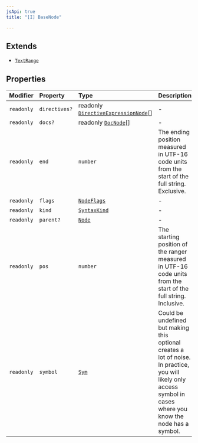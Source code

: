 ```yaml
---
jsApi: true
title: "[I] BaseNode"

---
```

## Extends

- [`TextRange`](TextRange.md)

## Properties

| Modifier | Property | Type | Description | Inheritance |
| :------ | :------ | :------ | :------ | :------ |
| `readonly` | `directives?` | readonly [`DirectiveExpressionNode`](DirectiveExpressionNode.md)[] | - | - |
| `readonly` | `docs?` | readonly [`DocNode`](DocNode.md)[] | - | - |
| `readonly` | `end` | `number` | The ending position measured in UTF-16 code units from the start of the<br />full string. Exclusive. | [`TextRange.end`](TextRange.md) |
| `readonly` | `flags` | [`NodeFlags`](../enumerations/NodeFlags.md) | - | - |
| `readonly` | `kind` | [`SyntaxKind`](../enumerations/SyntaxKind.md) | - | - |
| `readonly` | `parent?` | [`Node`](../type-aliases/Node.md) | - | - |
| `readonly` | `pos` | `number` | The starting position of the ranger measured in UTF-16 code units from the<br />start of the full string. Inclusive. | [`TextRange.pos`](TextRange.md) |
| `readonly` | `symbol` | [`Sym`](Sym.md) | Could be undefined but making this optional creates a lot of noise. In practice,<br />you will likely only access symbol in cases where you know the node has a symbol. | - |
